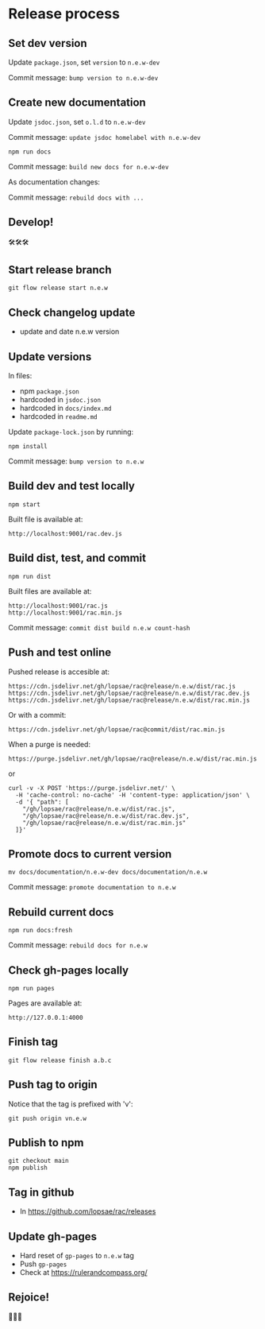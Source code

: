Release process
===============

Set dev version
---------------
Update `package.json`, set `version` to `n.e.w-dev`

Commit message: `bump version to n.e.w-dev`



Create new documentation
------------------------
Update `jsdoc.json`, set `o.l.d` to `n.e.w-dev`

Commit message: `update jsdoc homelabel with n.e.w-dev`

```
npm run docs
```

Commit message: `build new docs for n.e.w-dev`

As documentation changes:

Commit message: `rebuild docs with ...`



Develop!
--------
🛠🛠🛠



Start release branch
--------------------
```
git flow release start n.e.w
```



Check changelog update
----------------------
+ update and date n.e.w version



Update versions
---------------
In files:
+ npm `package.json`
+ hardcoded in `jsdoc.json`
+ hardcoded in `docs/index.md`
+ hardcoded in `readme.md`

Update `package-lock.json` by running:
```
npm install
```

Commit message: `bump version to n.e.w`



Build dev and test locally
--------------------------
```
npm start
```

Built file is available at:
```
http://localhost:9001/rac.dev.js
```



Build dist, test, and commit
----------------------------
```
npm run dist
```

Built files are available at:
```
http://localhost:9001/rac.js
http://localhost:9001/rac.min.js
```

Commit message: `commit dist build n.e.w count-hash`



Push and test online
--------------------
Pushed release is accesible at:
```
https://cdn.jsdelivr.net/gh/lopsae/rac@release/n.e.w/dist/rac.js
https://cdn.jsdelivr.net/gh/lopsae/rac@release/n.e.w/dist/rac.dev.js
https://cdn.jsdelivr.net/gh/lopsae/rac@release/n.e.w/dist/rac.min.js
```

Or with a commit:
```
https://cdn.jsdelivr.net/gh/lopsae/rac@commit/dist/rac.min.js
```

When a purge is needed:
```
https://purge.jsdelivr.net/gh/lopsae/rac@release/n.e.w/dist/rac.min.js
```

or
```
curl -v -X POST 'https://purge.jsdelivr.net/' \
  -H 'cache-control: no-cache' -H 'content-type: application/json' \
  -d '{ "path": [
    "/gh/lopsae/rac@release/n.e.w/dist/rac.js",
    "/gh/lopsae/rac@release/n.e.w/dist/rac.dev.js",
    "/gh/lopsae/rac@release/n.e.w/dist/rac.min.js"
  ]}'
```



Promote docs to current version
-------------------------------
```
mv docs/documentation/n.e.w-dev docs/documentation/n.e.w
```

Commit message: `promote documentation to n.e.w`



Rebuild current docs
--------------------
```
npm run docs:fresh
```

Commit message: `rebuild docs for n.e.w`



Check gh-pages locally
----------------------
```
npm run pages
```

Pages are available at:
```
http://127.0.0.1:4000
```



Finish tag
----------
```
git flow release finish a.b.c
```



Push tag to origin
------------------
Notice that the tag is prefixed with 'v':
```
git push origin vn.e.w
```



Publish to npm
--------------
```
git checkout main
npm publish
```



Tag in github
-------------
+ In https://github.com/lopsae/rac/releases



Update gh-pages
---------------
+ Hard reset of `gp-pages` to `n.e.w` tag
+ Push `gp-pages`
+ Check at https://rulerandcompass.org/



Rejoice!
--------
🎉🎉🎉

